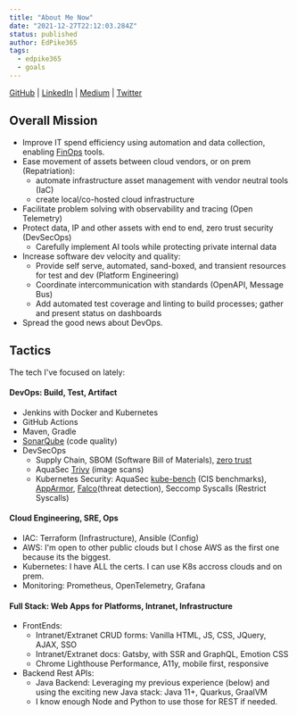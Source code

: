 ```yaml
---
title: "About Me Now"
date: "2021-12-27T22:12:03.284Z"
status: published
author: EdPike365
tags:
  - edpike365
  - goals
---
```


<!-- excerpt-end -->

[GitHub](https://github.com/EdPike365) | [LinkedIn](https://www.linkedin.com/in/edpike/) | [Medium](https://edpike365.medium.com/) | [Twitter](https://twitter.com/EdPike365)

## Overall Mission

- Improve IT spend efficiency using automation and data collection, enabling [FinOps](https://www.finops.org/introduction/what-is-finops/) tools.
- Ease movement of assets between cloud vendors, or on prem (Repatriation):
  - automate infrastructure asset management with vendor neutral tools (IaC)
  - create local/co-hosted cloud infrastructure
- Facilitate problem solving with observability and tracing (Open Telemetry)
- Protect data, IP and other assets with end to end, zero trust security (DevSecOps)
  - Carefully implement AI tools while protecting private internal data
- Increase software dev velocity and quality:
  - Provide self serve, automated, sand-boxed, and transient resources for test and dev (Platform Engineering)
  - Coordinate intercommunication with standards (OpenAPI, Message Bus)
  - Add automated test coverage and linting to build processes; gather and present status on dashboards
- Spread the good news about DevOps.

## Tactics

The tech I've focused on lately:

#### DevOps: Build, Test, Artifact

- Jenkins with Docker and Kubernetes
- GitHub Actions
- Maven, Gradle
- [SonarQube](https://docs.sonarqube.org/latest/) (code quality)
- DevSecOps
  - Supply Chain, SBOM (Software Bill of Materials), [zero trust](https://about.gitlab.com/blog/2022/08/17/why-devops-and-zero-trust-go-together/)
  - AquaSec [Trivy](https://github.com/aquasecurity/trivy) (image scans)
  - Kubernetes Security:  AquaSec [kube-bench](https://github.com/aquasecurity/kube-bench) (CIS benchmarks), [AppArmor](https://gitlab.com/apparmor/apparmor/-/wikis/Documentation), [Falco](https://falco.org/docs/)(threat detection), Seccomp Syscalls (Restrict Syscalls)

#### Cloud Engineering, SRE, Ops

- IAC: Terraform (Infrastructure), Ansible (Config)
- AWS: I'm open to other public clouds but I chose AWS as the first one because its the biggest.
- Kubernetes: I have ALL the certs. I can use K8s accross clouds and on prem.
- Monitoring: Prometheus, OpenTelemetry, Grafana

#### Full Stack: Web Apps for Platforms, Intranet, Infrastructure

- FrontEnds:
  - Intranet/Extranet CRUD forms: Vanilla HTML, JS, CSS, JQuery, AJAX, SSO
  - Intranet/Extranet docs: Gatsby, with SSR and GraphQL, Emotion CSS
  - Chrome Lighthouse Performance, A11y, mobile first, responsive
- Backend Rest APIs:
  - Java Backend: Leveraging my previous experience (below) and using the exciting new Java stack: Java 11+, Quarkus, GraalVM
  - I know enough Node and Python to use those for REST if needed.
